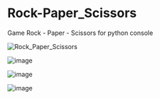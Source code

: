 # Rock-Paper_Scissors
Game Rock - Paper - Scissors for python console

![Rock_Paper_Scissors](https://user-images.githubusercontent.com/114020789/212536157-605b1828-2719-4004-8b0e-2c6f1839b2d9.png)


![image](https://user-images.githubusercontent.com/114020789/212533232-4b0237f3-8167-438d-abe1-7e9e59cca7b1.png)


![image](https://user-images.githubusercontent.com/114020789/212533402-b27c1da2-5013-4380-b317-dac28731e10e.png)


![image](https://user-images.githubusercontent.com/114020789/212533321-5e6661df-feaf-4b73-8c6f-b84540fa9cac.png)
